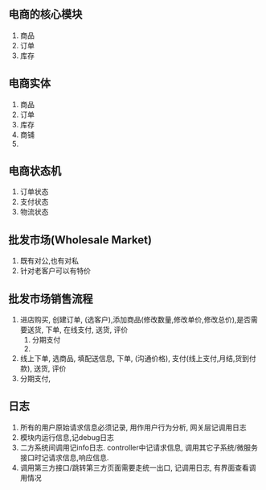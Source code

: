 ## 电商的核心模块

1. 商品
2. 订单
3. 库存



## 电商实体

1. 商品
2. 订单
3. 库存
4. 商铺
5. 



## 电商状态机

1. 订单状态
2. 支付状态
3. 物流状态



## 批发市场(Wholesale Market)

1. 既有对公,也有对私
2. 针对老客户可以有特价



## 批发市场销售流程

1. 进店购买, 创建订单, (选客户),添加商品(修改数量,修改单价,修改总价),是否需要送货, 下单, 在线支付, 送货, 评价 
    1. 分期支付
    2. 
2. 线上下单, 选商品, 填配送信息, 下单, (沟通价格),  支付(线上支付,月结,货到付款), 送货, 评价
3. 分期支付, 



## 日志

1. 所有的用户原始请求信息必须记录, 用作用户行为分析, 网关层记调用日志
2. 模块内运行信息,记debug日志
3. 二方系统间调用记info日志. controller中记请求信息, 调用其它子系统/微服务接口时记请求信息,响应信息.
4. 调用第三方接口/跳转第三方页面需要走统一出口, 记调用日志, 有界面查看调用情况